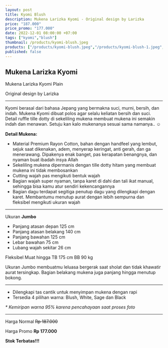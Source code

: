 ```yaml
---
layout: post
title: Kyomi Blush
description: Mukena Larizka Kyomi - Original design by Larizka
price: "187.000"
price_promo: "177.000"
date: 2022-12-01 08:00:00 +07:00
tags: ["kyomi","blush"]
thumbnail: /products/kyomi-blush.jpeg
products: ["/products/kyomi-blush.jpeg","/products/kyomi-blush-1.jpeg","/products/kyomi-blush-2.jpeg","/products/kyomi-blush-3.jpeg"]
published: false
---
```


## Mukena Larizka Kyomi ##

Mukena Larizka Kyomi Plain

Original design by Larizka

---

Kyomi berasal dari bahasa Jepang yang bermakna suci, murni, bersih, dan indah.
Mukena Kyomi dibuat polos agar selalu keliatan bersih dan suci. Detail ruffle tille dotty di sekeliling mukena membuat mukena ini semakin indah dan menawan. Setuju kan kalo mukenanya sesuai sama namanya.. <span style="font-family:emoji;">☺️</span>

**Detail Mukena:**

* Material Premium Rayon Cotton, bahan dengan handfeel yang lembut, sejuk saat dikenakan, adem, menyerap keringat, anti gerah, dan ga menerawang. Dipakenya enak banget, pas kerapatan benangnya, dan nyaman buat ibadah insya Allah
* Sekeliling mukena dipermanis dengan tille dotty hitam yang membuat mukena ini tidak membosankan
* Cutting wajah pas mengikuti bentuk wajah
* Bagian wajah super nyaman, tanpa karet di dahi dan tali ikat manual, sehingga bisa kamu atur sendiri kekencangannya
* Bagian dagu terdapat segitiga penutup dagu yang dilengkapi dengan karet. Membantumu menutup aurat dengan lebih sempurna dan fleksibel mengikuti ukuran wajah

---

Ukuran **Jumbo**

* Panjang atasan depan 125 cm
* Panjang atasan belakang 140 cm
* Panjang bawahan 125 cm
* Lebar bawahan 75 cm
* Lubang wajah sekitar 26 cm

Fleksibel Muat hingga TB 175 cm BB 90 kg

Ukuran Jumbo membuatmu leluasa bergerak saat sholat dan tidak khawatir aurat tersingkap. Bagian belakang mukena juga panjang hingga menutup bokong.

---

* Dilengkapi tas cantik untuk menyimpan mukena dengan rapi
* Tersedia 4 pilihan warna: Blush, White, Sage dan Black

_* Kemiripan warna 95% karena pencahayaan saat proses foto_

---

Harga Normal ~~Rp 187.000~~

Harga Promo **Rp 177.000**

**Stok Terbatas!!!**

